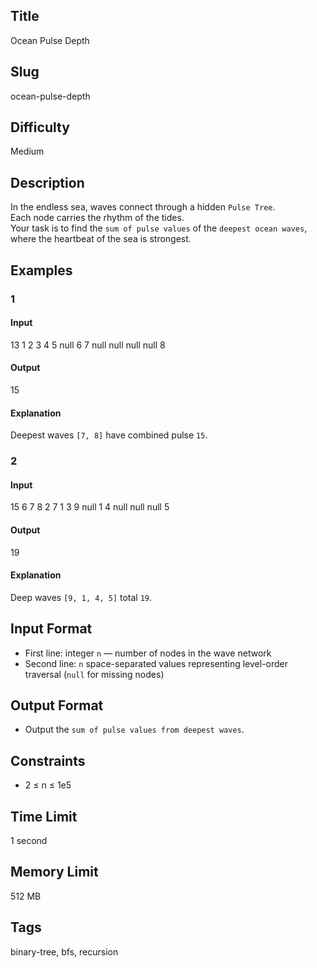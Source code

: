 ## Title

Ocean Pulse Depth

## Slug

ocean-pulse-depth

## Difficulty

Medium

## Description

In the endless sea, waves connect through a hidden `Pulse Tree`.  
Each node carries the rhythm of the tides.  
Your task is to find the `sum of pulse values` of the `deepest ocean waves`, where the heartbeat of the sea is strongest.

## Examples

### 1

#### Input

13
1 2 3 4 5 null 6 7 null null null null 8

#### Output

15

#### Explanation

Deepest waves `[7, 8]` have combined pulse `15`.

### 2

#### Input

15
6 7 8 2 7 1 3 9 null 1 4 null null null 5

#### Output

19

#### Explanation

Deep waves `[9, 1, 4, 5]` total `19`.

## Input Format  

- First line: integer `n` — number of nodes in the wave network  
- Second line: `n` space-separated values representing level-order traversal (`null` for missing nodes)

## Output Format  

- Output the `sum of pulse values from deepest waves`.

## Constraints  

- 2 ≤ n ≤ 1e5  

## Time Limit

1 second

## Memory Limit

512 MB

## Tags

binary-tree, bfs, recursion
